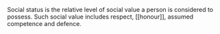 Social status is the relative level of social value a person is considered to possess. Such social value includes respect, [[honour]], assumed competence and defence.